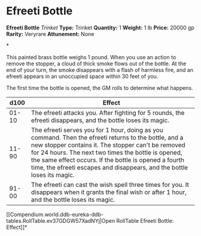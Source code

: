 # Efreeti Bottle

**Efreeti Bottle**
_Trinket_
**Type:** Trinket
**Quantity:** 1
**Weight:** 1 lb
**Price:** 20000 gp
**Rarity:** Veryrare
**Attunement:** None

*<p>This painted brass bottle weighs 1 pound. When you use an action to remove the stopper, a cloud of thick smoke flows out of the bottle. At the end of your turn, the smoke disappears with a flash of harmless fire, and an efreeti appears in an unoccupied space within 30 feet of you.

The first time the bottle is opened, the GM rolls to determine what happens.</p>
<table>
<thead>
<tr>
<th>d100</th>
<th>Effect</th>
</tr>
</thead>
<tbody>
<tr>
<td>01-10</td>
<td>The efreeti attacks you. After fighting for 5 rounds, the efreeti disappears, and the bottle loses its magic.</td>
</tr>
<tr>
<td>11-90</td>
<td>The efreeti serves you for 1 hour, doing as you command. Then the efreeti returns to the bottle, and a new stopper contains it. The stopper can't be removed for 24 hours. The next two times the bottle is opened, the same effect occurs. If the bottle is opened a fourth time, the efreeti escapes and disappears, and the bottle loses its magic.</td>
</tr>
<tr>
<td>91-00</td>
<td>The efreeti can cast the wish spell three times for you. It disappears when it grants the final wish or after 1 hour, and the bottle loses its magic.</td>
</tr>
</tbody>
</table><div id="table-link">[[Compendium.world.ddb-eureka-ddb-tables.RollTable.ev37GDGW57XadNYj|Open RollTable Efreeti Bottle: Effect]]*